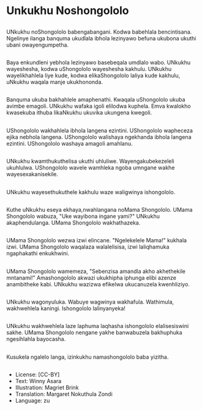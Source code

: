 # Unkukhu Noshongololo

##
UNkukhu noShongololo babengabangani. Kodwa babehlala bencintisana. Ngelinye ilanga banquma ukudlala ibhola lezinyawo befuna ukubona ukuthi ubani owayengumpetha.

##
Baya enkundleni yebhola lezinyawo basebeqala umdlalo wabo. UNkukhu wayeshesha, kodwa uShongololo wayeshesha kakhulu. UNkukhu wayelikhahlela liye kude, kodwa elikaShongololo laliya kude kakhulu, uNkukhu waqala manje ukukhononda.

##
Banquma ukuba bakhahlele amaphenathi. Kwaqala uShongololo ukuba avimbe emagoli. UNkukhu wafaka igoli elilodwa kuphela. Emva kwalokho kwasekuba ithuba likaNkukhu ukuvika ukungena kwegoli.

##
UShongololo wakhahlela ibhola langena ezintini. UShongololo wapheceza ejika nebhola langena. UShongololo walishaya ngekhanda ibhola langena ezintini. UShongololo washaya amagoli amahlanu.

##
UNkukhu kwamthukuthelisa ukuthi uhluliwe. Wayengakubekezeleli ukuhlulwa. UShongololo wavele wamhleka ngoba umngane wakhe wayesexakanisekile.

##
UNkukhu wayesethukuthele kakhulu waze waligwinya ishongololo.

##
Kuthe uNkukhu eseya ekhaya,nwahlangana noMama Shongololo. UMama Shongololo wabuza, "Uke wayibona ingane yami?" UNkukhu akaphendulanga. UMama Shongololo wakhathazeka.

##
UMama Shongololo wezwa izwi elincane. "Ngelekelele Mama!" kukhala izwi. UMama Shongololo waqalaza walalelisisa, izwi laliqhamuka ngaphakathi enkukhwini.

##
UMama Shongololo wamemeza, "Sebenzisa amandla akho akhethekile mntanami!" Amashongololo akwazi ukukhipha iphunga elibi azenze anambitheke kabi. UNkukhu wazizwa efikelwa ukucanuzela kwenhliziyo.

##
UNkukhu wagonyuluka. Wabuye wagwinya wakhafula. Wathimula, wakhwehlela kaningi. Ishongololo lalinyanyeka!

##
UNkukhu wakhwehlela laze laphuma laqhasha ishongololo elalisesiswini sakhe. UMama Shongololo nengane yakhe banwabuzela bakhuphuka ngesihlahla bayocasha.

##
Kusukela ngalelo langa, izinkukhu namashongololo baba yizitha.

##
* License: [CC-BY]
* Text: Winny Asara
* Illustration: Magriet Brink
* Translation: Margaret Nokuthula Zondi
* Language: zu
